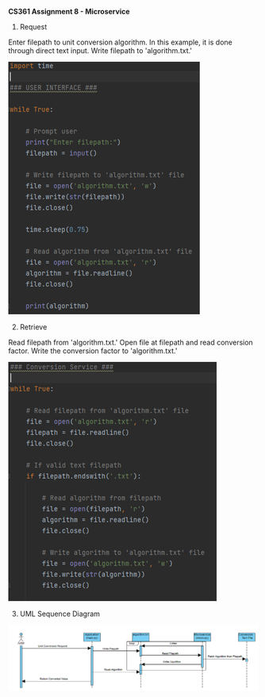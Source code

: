 **CS361 Assignment 8 - Microservice**

1. Request

Enter filepath to unit conversion algorithm. In this example, it is done through direct text input. Write filepath to 'algorithm.txt.'

![model](request.png)


2. Retrieve

Read filepath from 'algorithm.txt.' Open file at filepath and read conversion factor. Write the conversion factor to 'algorithm.txt.'

![model](retrieve.png)


3. UML Sequence Diagram

![model](UML_Diagram.png)
